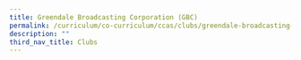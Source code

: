 ```yaml
---
title: Greendale Broadcasting Corporation (GBC)
permalink: /curriculum/co-curriculum/ccas/clubs/greendale-broadcasting-corporation-gbc/
description: ""
third_nav_title: Clubs
---
```


